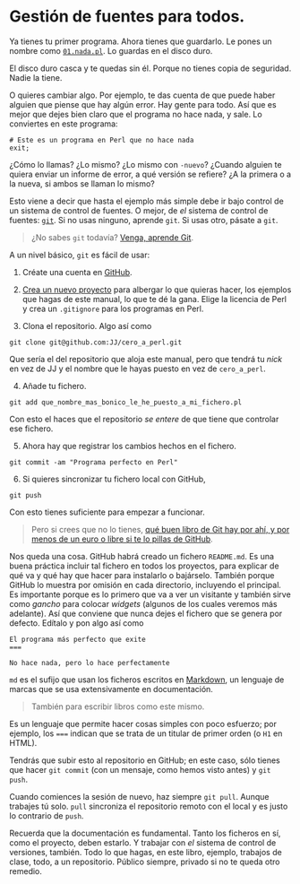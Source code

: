 # Gestión de fuentes para todos.

Ya tienes tu primer programa. Ahora tienes que guardarlo. Le pones un nombre como [`01.nada.pl`](https://github.com/JJ/cero_a_perl/blob/master/ejemplos/01.nada.pl). Lo guardas en el disco duro. 

El disco duro casca y te quedas sin él. Porque no tienes copia de seguridad. Nadie la tiene.

O quieres cambiar algo. Por ejemplo, te das cuenta de que puede haber alguien que piense que hay algún error. Hay gente para todo. Así que es mejor que dejes bien claro que el programa no hace nada, y sale. Lo conviertes en este programa:

```
# Este es un programa en Perl que no hace nada
exit;
```

¿Cómo lo llamas? ¿Lo mismo? ¿Lo mismo con `-nuevo`? ¿Cuando alguien te quiera enviar un informe de error, a qué versión se refiere? ¿A la primera o a la nueva, si ambos se llaman lo mismo? 

Esto viene a decir que hasta el ejemplo más simple debe ir bajo control de un sistema de control de fuentes. O mejor, de *el* sistema de control de fuentes: [`git`](http://git-scm.com). Si no usas ninguno, aprende `git`. Si usas otro, pásate a `git`.

>¿No sabes `git` todavía? [Venga, aprende Git](http://venga.aprendeg.it).

A un nivel básico, `git` es fácil de usar:


1. Créate una cuenta en [GitHub](http://github.com).

2. [Crea un nuevo proyecto](https://github.com/new) para albergar lo que quieras hacer, los ejemplos que hagas de este manual, lo que te dé la gana. Elige la licencia de Perl y crea un `.gitignore` para los programas en Perl. 

3. Clona el repositorio. Algo así como 

```
git clone git@github.com:JJ/cero_a_perl.git
``` 

Que sería el del repositorio que aloja este manual, pero que tendrá tu *nick* en vez de JJ y el nombre que le hayas puesto en vez de `cero_a_perl`.

4. Añade tu fichero.

```
git add que_nombre_mas_bonico_le_he_puesto_a_mi_fichero.pl
```

Con esto el haces que el repositorio *se entere* de que tiene que controlar ese fichero.

5. Ahora hay que registrar los cambios hechos en el fichero.

```
git commit -am "Programa perfecto en Perl"
``` 

6. Si quieres sincronizar tu fichero local con GitHub, 

```
git push
``` 

Con esto tienes suficiente para empezar a funcionar. 

> Pero si crees que no lo tienes, [qué buen libro de Git hay por ahí, y por menos de un euro o libre si te lo pillas de GitHub](http://www.amazon.es/Aprende-Git-y-camino-GitHub-ebook/dp/B00K515GL2/ref=sr_1_1?s=digital-text&ie=UTF8&qid=1404850893&sr=1-1). 

Nos queda una cosa. GitHub habrá creado un fichero `README.md`. Es una
buena práctica incluir tal fichero en todos los proyectos, para
explicar de qué va y qué hay que hacer para instalarlo o
bajárselo. También porque GitHub lo muestra por omisión en cada
directorio, incluyendo el principal. Es importante porque es lo primero que va a ver un visitante y también sirve como *gancho* para colocar *widgets* (algunos de los cuales veremos más adelante). Así que conviene que nunca dejes el fichero que se genera por defecto. Edítalo y pon algo así como 

```
El programa más perfecto que exite
===

No hace nada, pero lo hace perfectamente
``` 

`md` es el sufijo que usan los ficheros escritos en [Markdown](http://daringfireball.net/projects/markdown/), un lenguaje de marcas que se usa extensivamente en documentación.

> También para escribir libros como este mismo.

Es un lenguaje que permite hacer cosas simples con poco esfuerzo; por ejemplo, los `===` indican que se trata de un titular de primer orden (o `H1` en HTML).

Tendrás que subir esto al repositorio en GitHub; en este caso, sólo
tienes que hacer `git commit` (con un mensaje, como hemos visto antes) y `git push`.

Cuando comiences la sesión de nuevo, haz siempre `git pull`. Aunque trabajes tú solo. `pull` sincroniza el repositorio remoto con el local y es justo lo contrario de `push`.

Recuerda que la documentación es fundamental. Tanto los ficheros en sí, como el proyecto, deben estarlo. Y trabajar con *el* sistema de control de versiones, también. Todo lo que hagas, en este libro, ejemplo, trabajos de clase, todo, a un repositorio. Público siempre, privado si no te queda otro remedio. 
